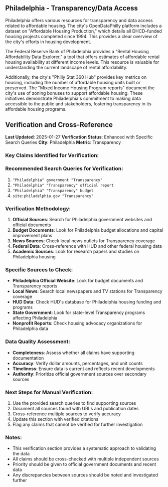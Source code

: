 ## Philadelphia - Transparency/Data Access

Philadelphia offers various resources for transparency and data access related to affordable housing. The city's OpenDataPhilly platform includes a dataset on "Affordable Housing Production," which details all DHCD-funded housing projects completed since 1994. This provides a clear overview of the city's efforts in housing development.

The Federal Reserve Bank of Philadelphia provides a "Rental Housing Affordability Data Explorer," a tool that offers estimates of affordable rental housing availability at different income levels. This resource is valuable for understanding the current landscape of rental affordability.

Additionally, the city's "Philly Stat 360 Hub" provides key metrics on housing, including the number of affordable housing units built or preserved. The "Mixed Income Housing Program reports" document the city's use of zoning bonuses to support affordable housing. These initiatives demonstrate Philadelphia's commitment to making data accessible to the public and stakeholders, fostering transparency in its affordable housing programs.





## Verification and Cross-Reference

**Last Updated**: 2025-01-27
**Verification Status**: Enhanced with Specific Search Queries
**City**: Philadelphia
**Metric**: Transparency

### Key Claims Identified for Verification:

### Recommended Search Queries for Verification:
1. `"Philadelphia" government "Transparency"`
2. `"Philadelphia" "Transparency" official report`
3. `"Philadelphia" "Transparency" budget`
4. `site:philadelphia.gov "Transparency"`


### Verification Methodology:
1. **Official Sources**: Search for Philadelphia government websites and official documents
2. **Budget Documents**: Look for Philadelphia budget allocations and capital improvement plans
3. **News Sources**: Check local news outlets for Transparency coverage
4. **Federal Data**: Cross-reference with HUD and other federal housing data
5. **Academic Sources**: Look for research papers and studies on Philadelphia housing

### Specific Sources to Check:
- **Philadelphia Official Website**: Look for budget documents and Transparency reports
- **Local News**: Search local newspapers and TV stations for Transparency coverage
- **HUD Data**: Check HUD's database for Philadelphia housing funding and programs
- **State Government**: Look for state-level Transparency programs affecting Philadelphia
- **Nonprofit Reports**: Check housing advocacy organizations for Philadelphia data

### Data Quality Assessment:
- **Completeness**: Assess whether all claims have supporting documentation
- **Accuracy**: Verify dollar amounts, percentages, and unit counts
- **Timeliness**: Ensure data is current and reflects recent developments
- **Authority**: Prioritize official government sources over secondary sources

### Next Steps for Manual Verification:
1. Use the provided search queries to find supporting sources
2. Document all sources found with URLs and publication dates
3. Cross-reference multiple sources to verify accuracy
4. Update this section with verified citations
5. Flag any claims that cannot be verified for further investigation

### Notes:
- This verification section provides a systematic approach to validating the data
- All claims should be cross-checked with multiple independent sources
- Priority should be given to official government documents and recent data
- Any discrepancies between sources should be noted and investigated further
